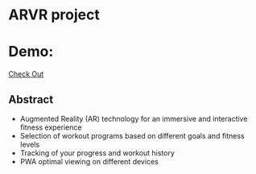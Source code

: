
# ARVR project

# Demo: 
<a href="https://akhshaymahesh.github.io/ARVR"> Check Out<a/>

## Abstract
- Augmented Reality (AR) technology for an immersive and interactive fitness experience
- Selection of workout programs based on different goals and fitness levels
- Tracking of your progress and workout history
- PWA optimal viewing on different devices
